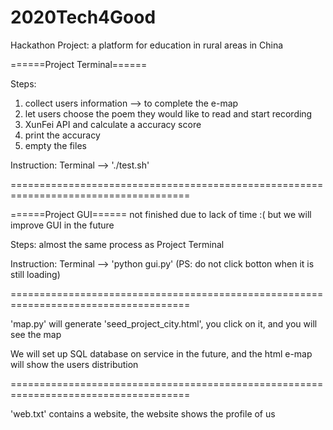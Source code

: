 # 2020Tech4Good
Hackathon Project: a platform for education in rural areas in China


======Project Terminal======

Steps:
  1. collect users information --> to complete the e-map
  2. let users choose the poem they would like to read and start recording
  3. XunFei API and calculate a accuracy score
  4. print the accuracy
  5. empty the files

Instruction:
  Terminal --> './test.sh'


=====================================================================================



======Project GUI======
not finished due to lack of time :(
but we will improve GUI in the future

Steps:
  almost the same process as Project Terminal
 
Instruction:
  Terminal --> 'python gui.py' (PS: do not click botton when it is still loading)



=====================================================================================



'map.py' will generate 'seed_project_city.html', you click on it, and you will see the map

We will set up SQL database on service in the future, and the html e-map will show the users distribution



=====================================================================================



'web.txt' contains a website, the website shows the profile of us
